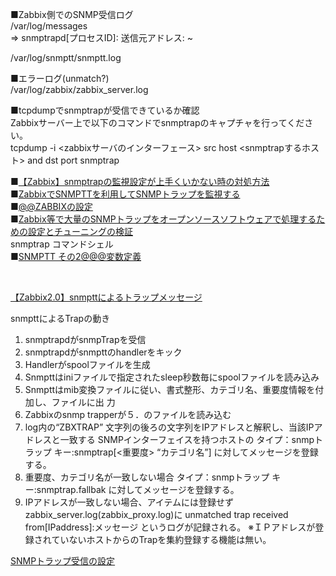 ■Zabbix側でのSNMP受信ログ<br>
/var/log/messages<br>
  ⇒ snmptrapd[プロセスID]: 送信元アドレス: ~<br>

/var/log/snmptt/snmptt.log<br>

■エラーログ(unmatch?)<br>
/var/log/zabbix/zabbix_server.log<br>

■tcpdumpでsnmptrapが受信できているか確認<br>
Zabbixサーバー上で以下のコマンドでsnmptrapのキャプチャを行ってください。<br>
tcpdump -i <zabbixサーバのインターフェース> src host <snmptrapするホスト> and dst port snmptrap<br>

■[【Zabbix】snmptrapの監視設定が上手くいかない時の対処方法](https://qiita.com/shiojojo/items/dd7e663f2bae40b98266)<br>
■[ZabbixでSNMPTTを利用してSNMPトラップを監視する](https://www.cybertrust.co.jp/blog/linux-oss/system-monitoring/tech-lounge/zbx-tl-001.html)<br>
■[@@ZABBIXの設定](https://www.bigbang.mydns.jp/zabbix-x.htm#snmptttrap-kanshi)<br>
■[Zabbix等で大量のSNMPトラップをオープンソースソフトウェアで処理するための設定とチューニングの検証](https://qiita.com/tj8000rpm/items/1365c2e975ab455fdceb)<br>
snmptrap コマンドシェル<br>
■[SNMPTT その2@@@変数定義 ](http://ricemalt.blog98.fc2.com/blog-entry-21.html)<br>

<br>

[【Zabbix2.0】snmpttによるトラップメッセージ](https://www.slideshare.net/qryuu/zabbix20snm-ptt)

snmpttによるTrapの動き <br>

1. snmptrapdがsnmpTrapを受信 
2. snmptrapdがsnmpttのhandlerをキック
3. Handlerがspoolファイルを生成 
4. Snmpttはiniファイルで指定されたsleep秒数毎にspoolファイルを読み込み 
5. Snmpttはmib変換ファイルに従い、書式整形、カテゴリ名、重要度情報を付加し、ファイルに出 力 
6. Zabbixのsnmp trapperが５．のファイルを読み込む 
7. log内の“ZBXTRAP” 文字列の後ろの文字列をIPアドレスと解釈し、当該IPアドレスと一致する SNMPインターフェイスを持つホストの タイプ：snmpトラップ キー:snmptrap[<重要度> “カテゴリ名”] に対してメッセージを登録する。 
8. 重要度、カテゴリ名が一致しない場合 タイプ：snmpトラップ キー:snmptrap.fallbak に対してメッセージを登録する。 
9. IPアドレスが一致しない場合、アイテムには登録せずzabbix_server.log(zabbix_proxy.log)に unmatched trap received from[IPaddress]:メッセージ というログが記録される。 ※ＩＰアドレスが登録されていないホストからのTrapを集約登録する機能は無い。 


[SNMPトラップ受信の設定](https://secure.nanako-net.info/redmine/projects/know-how/wiki/Zabbix-conf-snmptrap)
